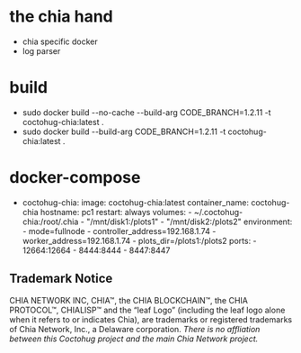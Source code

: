 # the chia hand
- chia specific docker
- log parser

# build
- sudo docker build --no-cache --build-arg CODE_BRANCH=1.2.11 -t coctohug-chia:latest .
- sudo docker build --build-arg CODE_BRANCH=1.2.11 -t coctohug-chia:latest .

# docker-compose
- coctohug-chia: 
        image: coctohug-chia:latest 
        container_name: coctohug-chia
        hostname: pc1 
        restart: always 
        volumes: 
            - ~/.coctohug-chia:/root/.chia 
            - "/mnt/disk1:/plots1" 
            - "/mnt/disk2:/plots2" 
        environment: 
            - mode=fullnode 
            - controller_address=192.168.1.74 
            - worker_address=192.168.1.74
            - plots_dir=/plots1:/plots2 
        ports: 
            - 12664:12664 
            - 8444:8444 
            - 8447:8447

## Trademark Notice
CHIA NETWORK INC, CHIA™, the CHIA BLOCKCHAIN™, the CHIA PROTOCOL™, CHIALISP™ and the “leaf Logo” (including the leaf logo alone when it refers to or indicates Chia), are trademarks or registered trademarks of Chia Network, Inc., a Delaware corporation. *There is no affliation between this Coctohug project and the main Chia Network project.*
 
 
 
 

